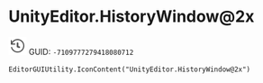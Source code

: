 # UnityEditor.HistoryWindow@2x
![](/img/UnityEditor.HistoryWindow@2x.png)
GUID: `-7109777279418080712`
```
EditorGUIUtility.IconContent("UnityEditor.HistoryWindow@2x")
```
